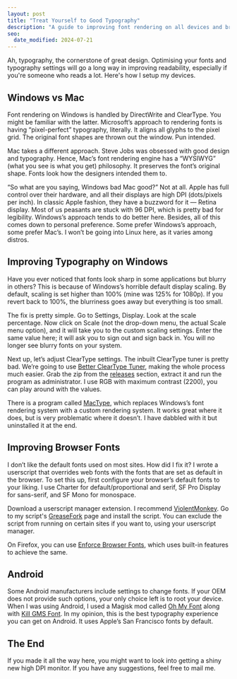 ```yaml
---
layout: post
title: "Treat Yourself to Good Typography"
description: "A guide to improving font rendering on all devices and browsers."
seo:
  date_modified: 2024-07-21
---
```


Ah, typography, the cornerstone of great design. Optimising your fonts and typography settings will go a long way in improving readability, especially if you're someone who reads a lot. Here's how I setup my devices.

## Windows vs Mac

Font rendering on Windows is handled by DirectWrite and ClearType. You might be familiar with the latter. Microsoft’s approach to rendering fonts is having “pixel-perfect” typography, literally. It aligns all glyphs to the pixel grid. The original font shapes are thrown out the window. Pun intended.

Mac takes a different approach. Steve Jobs was obsessed with good design and typography. Hence, Mac’s font rendering engine has a “WYSIWYG” (what you see is what you get) philosophy. It preserves the font’s original shape. Fonts look how the designers intended them to.

“So what are you saying, Windows bad Mac good?” Not at all. Apple has full control over their hardware, and all their displays are high DPI (dots/pixels per inch). In classic Apple fashion, they have a buzzword for it — Retina display. Most of us peasants are stuck with 96 DPI, which is pretty bad for legibility. Windows’s approach tends to do better here. Besides, all of this comes down to personal preference. Some prefer Windows’s approach, some prefer Mac’s. I won’t be going into Linux here, as it varies among distros.

## Improving Typography on Windows

Have you ever noticed that fonts look sharp in some applications but blurry in others? This is because of Windows’s horrible default display scaling. By default, scaling is set higher than 100% (mine was 125% for 1080p). If you revert back to 100%, the blurriness goes away but everything is too small.

The fix is pretty simple. Go to Settings, Display. Look at the scale percentage. Now click on Scale (not the drop-down menu, the actual Scale menu option), and it will take you to the custom scaling settings. Enter the same value here; it will ask you to sign out and sign back in. You will no longer see blurry fonts on your system.

Next up, let’s adjust ClearType settings. The inbuilt ClearType tuner is pretty bad. We’re going to use [Better ClearType Tuner](https://github.com/bp2008/BetterClearTypeTuner/), making the whole process much easier. Grab the zip from the [releases](https://github.com/bp2008/BetterClearTypeTuner/releases/tag/1.4.0.2) section, extract it and run the program as administrator. I use RGB with maximum contrast (2200), you can play around with the values.

There is a program called [MacType](https://github.com/snowie2000/mactype), which replaces Windows’s font rendering system with a custom rendering system. It works great where it does, but is very problematic where it doesn’t. I have dabbled with it but uninstalled it at the end.

## Improving Browser Fonts

I don’t like the default fonts used on most sites. How did I fix it? I wrote a userscript that overrides web fonts with the fonts that are set as default in the browser. To set this up, first configure your browser’s default fonts to your liking. I use Charter for default/proportional and serif, SF Pro Display for sans-serif, and SF Mono for monospace.

Download a userscript manager extension. I recommend [ViolentMonkey](https://violentmonkey.github.io/). Go to my script's [GreaseFork](https://greasyfork.org/en/scripts/496839-default-fonts) page and install the script. You can exclude the script from running on certain sites if you want to, using your userscript manager.

On Firefox, you can use [Enforce Browser Fonts](https://addons.mozilla.org/en-US/firefox/addon/enforce-browser-fonts/), which uses built-in features to achieve the same.

## Android

Some Android manufacturers include settings to change fonts. If your OEM does not provide such options, your only choice left is to root your device. When I was using Android, I used a Magisk mod called [Oh My Font](https://gitlab.com/nongthaihoang/oh_my_font) along with [Kill GMS Font](https://github.com/MrCarb0n/killgmsfont). In my opinion, this is the best typography experience you can get on Android. It uses Apple’s San Francisco fonts by default.

## The End

If you made it all the way here, you might want to look into getting a shiny new high DPI monitor. If you have any suggestions, feel free to mail me.
